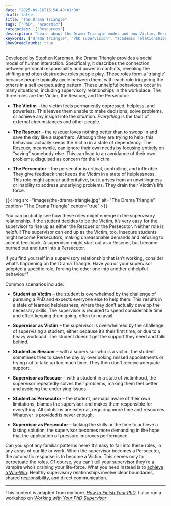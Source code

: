 ```yaml
---
date: "2025-09-16T15:54:40+01:00"
draft: false
title: "The Drama Triangle"
tags: ["PhD", "academic"]
categories:  ["Resources"]
description: "Learn about the Drama Triangle model and how Victim, Rescuer, and Persecutor roles can damage PhD supervision relationships. Practical guide for students and supervisors to identify and break destructive patterns."
keywords: ["drama triangle", "PhD supervision", "academic relationships", "supervisory conflict", "victim rescuer persecutor", "graduate student support", "research supervision", "academic coaching", "workplace dynamics", "conflict resolution", "stephen karpman", "transactional analysis"]
ShowBreadCrumbs: true
---
```


Developed by Stephen Karpman, the Drama Triangle provides a social model of human interaction. Specifically, it describes the connection between personal responsibility and power in conflicts, revealing the shifting and often destructive roles people play. These roles form a 'triangle' because people typically cycle between them, with each role triggering the others in a self-perpetuating pattern. These unhelpful behaviours occur in many situations, including supervisory relationships in the workplace. The three roles are the Victim, the Rescuer, and the Persecutor:

- **The Victim** – the victim feels permanently oppressed, helpless, and powerless. This leaves them unable to make decisions, solve problems, or achieve any insight into the situation. _Everything_ is the fault of external circumstances and other people.

- **The Rescuer** – the rescuer loves nothing better than to swoop in and save the day like a superhero. Although they are trying to help, this behaviour actually keeps the Victim in a state of dependency. The Rescuer, meanwhile, can ignore their own needs by focusing entirely on “saving” somebody else. This can lead to an avoidance of their own problems, disguised as concern for the Victim.

- **The Persecutor** – the persecutor is critical, controlling, and inflexible. They give feedback that keeps the Victim in a state of helplessness. This role might appear authoritative,
but it arises from an unwillingness or inability to address underlying problems. They drain their Victim’s life force.

{{< img src="images/the-drama-triangle.jpg" alt="The Drama Triangle" caption="The Drama Triangle" center="true" >}}

You can probably see how these roles might emerge in the supervisory relationship. If the student decides to be the Victim, it’s very easy for the supervisor to rise up as either the Rescuer or the Persecutor. Neither role is helpful! The supervisor can end up as the Victim, too. Insecure students might become Persecutors, making unreasonable demands and refusing to accept feedback. A supervisor might start out as a Rescuer, but become burned out and turn into a Persecutor.

If you find yourself in a supervisory relationship that isn’t working, consider what’s happening on the Drama Triangle. Have you or your supervisor adopted a specific role, forcing the other one into another unhelpful behaviour?

Common scenarios include:

- **Student as Victim** – the student is overwhelmed by the challenge of pursuing a PhD and expects everyone else to help them. This results in a state of learned helplessness, where they don’t actually develop the necessary skills. The supervisor is required to spend considerable time and effort keeping them going, often to no avail.

- **Supervisor as Victim** – the supervisor is overwhelmed by the challenge of supervising a student, either because it’s their first time, or due to a heavy workload. The student doesn’t get the support they need and falls behind.

- **Student as Rescuer** – with a supervisor who is a victim, the student sometimes tries to save the day by overlooking missed appointments or trying not to take up too much time. They then don't receive adequate support.

- **Supervisor as Rescuer** – with a student in a state of victimhood, the supervisor repeatedly solves their problems, making them feel better and avoiding the underlying issues. 

- **Student as Persecutor** – the student, perhaps aware of their own limitations, blames the supervisor and makes them responsible for everything. All solutions are external, requiring more time and resources. Whatever is provided is never enough.

- **Supervisor as Persecutor** – lacking the skills or the time to achieve a lasting solution, the supervisor becomes more demanding in the hope that the application of pressure improves
performance.

Can you spot any familiar patterns here? It’s easy to fall into these roles, in any areas of our life or work. When the supervisor becomes a Persecutor, the automatic response is to become a Victim. This serves only to perpetuate the roles. Of course, you can’t tell your supervisor they’re a vampire who’s draining your life-force. What you need instead is to [achieve
a Win-Win](../achieving-a-win-win/). Healthy supervisory relationships involve clear boundaries, shared responsibility, and direct communication.

---

This content is adapted from my book [_How to Finish Your PhD_](../../../books/how-to-finish-your-phd/). I also run a workshop on [_Working with Your PhD Supervisor_](../../../workshops/working-with-your-phd-supervisor/).